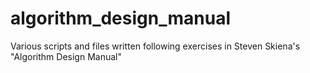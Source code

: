 algorithm_design_manual
=======================

Various scripts and files written following exercises in Steven Skiena's "Algorithm Design Manual"
